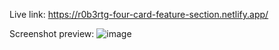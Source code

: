 Live link: https://r0b3rtg-four-card-feature-section.netlify.app/

Screenshot preview:
![image](https://user-images.githubusercontent.com/54260004/147661468-dc0aebaa-5247-4139-a4bd-335d36137e7e.png)
 
